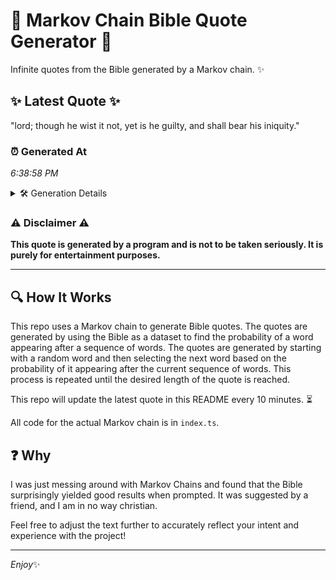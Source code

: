 # 📖 Markov Chain Bible Quote Generator 📖

Infinite quotes from the Bible generated by a Markov chain. ✨

## ✨ Latest Quote ✨
"lord; though he wist it not, yet is he guilty, and shall bear his iniquity."

### ⏰ Generated At
*6:38:58 PM*

<details>
    <summary>🛠️ Generation Details</summary>
    <p>
        <strong>🌱 Seed:</strong> lord;<br>
        <strong>🔄 Iterations:</strong> 14<br>
        <strong>📜 Context History:</strong><br>[ lord; ]: though<br>[ lord;, though ]: he<br>[ lord;, though, he ]: wist<br>[ lord;, though, he, wist ]: it<br>[ lord;, though, he, wist, it ]: not,<br>[ lord;, though, he, wist, it, not, ]: yet<br>[ though, he, wist, it, not,, yet ]: is<br>[ he, wist, it, not,, yet, is ]: he<br>[ wist, it, not,, yet, is, he ]: guilty,<br>[ it, not,, yet, is, he, guilty, ]: and<br>[ not,, yet, is, he, guilty,, and ]: shall<br>[ yet, is, he, guilty,, and, shall ]: bear<br>[ is, he, guilty,, and, shall, bear ]: his<br>[ he, guilty,, and, shall, bear, his ]: iniquity.<br>
    </p>
</details>

### ⚠️ Disclaimer ⚠️
**This quote is generated by a program and is not to be taken seriously. It is purely for entertainment purposes.**

---

## 🔍 How It Works

This repo uses a Markov chain to generate Bible quotes. The quotes are generated by using the Bible as a dataset to find the probability of a word appearing after a sequence of words. The quotes are generated by starting with a random word and then selecting the next word based on the probability of it appearing after the current sequence of words. This process is repeated until the desired length of the quote is reached.

This repo will update the latest quote in this README every 10 minutes. ⏳

All code for the actual Markov chain is in `index.ts`.

## ❓ Why

I was just messing around with Markov Chains and found that the Bible surprisingly yielded good results when prompted. 
It was suggested by a friend, and I am in no way christian.

Feel free to adjust the text further to accurately reflect your intent and experience with the project!

---

*Enjoy*✨
